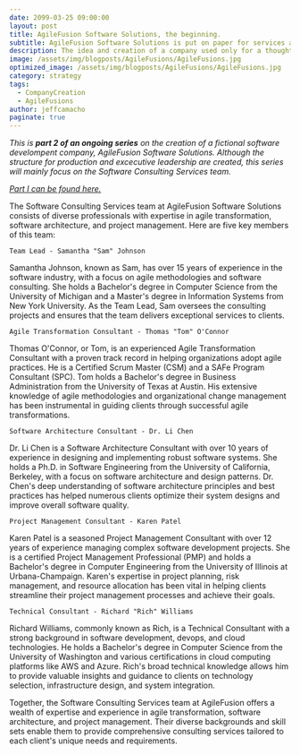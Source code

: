 ```yaml
---
date: 2099-03-25 09:00:00
layout: post
title: AgileFusion Software Solutions, the beginning.
subtitle: AgileFusion Software Solutions is put on paper for services and company breakdown.
description: The idea and creation of a company used only for a thought experiment and discussions.
image: /assets/img/blogposts/AgileFusions/AgileFusions.jpg
optimized_image: /assets/img/blogposts/AgileFusions/AgileFusions.jpg
category: strategy
tags:
  - CompanyCreation
  - AgileFusions
author: jeffcamacho
paginate: true
---
```


*This is **part 2 of an ongoing series** on the creation of a fictional software develompent company, AgileFusion Software Solutions. Although the structure for production and excecutive leadership are created, this series will mainly focus on the Software Consulting Services team.*

*[Part I can be found here.](https://agileoutlooks.com/agilefusionsoutline/)*

The Software Consulting Services team at AgileFusion Software Solutions consists of diverse professionals with expertise in agile transformation, software architecture, and project management. Here are five key members of this team:

    Team Lead - Samantha "Sam" Johnson

Samantha Johnson, known as Sam, has over 15 years of experience in the software industry, with a focus on agile methodologies and software consulting. She holds a Bachelor's degree in Computer Science from the University of Michigan and a Master's degree in Information Systems from New York University. As the Team Lead, Sam oversees the consulting projects and ensures that the team delivers exceptional services to clients.

    Agile Transformation Consultant - Thomas "Tom" O'Connor

Thomas O'Connor, or Tom, is an experienced Agile Transformation Consultant with a proven track record in helping organizations adopt agile practices. He is a Certified Scrum Master (CSM) and a SAFe Program Consultant (SPC). Tom holds a Bachelor's degree in Business Administration from the University of Texas at Austin. His extensive knowledge of agile methodologies and organizational change management has been instrumental in guiding clients through successful agile transformations.

    Software Architecture Consultant - Dr. Li Chen

Dr. Li Chen is a Software Architecture Consultant with over 10 years of experience in designing and implementing robust software systems. She holds a Ph.D. in Software Engineering from the University of California, Berkeley, with a focus on software architecture and design patterns. Dr. Chen's deep understanding of software architecture principles and best practices has helped numerous clients optimize their system designs and improve overall software quality.

    Project Management Consultant - Karen Patel

Karen Patel is a seasoned Project Management Consultant with over 12 years of experience managing complex software development projects. She is a certified Project Management Professional (PMP) and holds a Bachelor's degree in Computer Engineering from the University of Illinois at Urbana-Champaign. Karen's expertise in project planning, risk management, and resource allocation has been vital in helping clients streamline their project management processes and achieve their goals.

    Technical Consultant - Richard "Rich" Williams

Richard Williams, commonly known as Rich, is a Technical Consultant with a strong background in software development, devops, and cloud technologies. He holds a Bachelor's degree in Computer Science from the University of Washington and various certifications in cloud computing platforms like AWS and Azure. Rich's broad technical knowledge allows him to provide valuable insights and guidance to clients on technology selection, infrastructure design, and system integration.

Together, the Software Consulting Services team at AgileFusion offers a wealth of expertise and experience in agile transformation, software architecture, and project management. Their diverse backgrounds and skill sets enable them to provide comprehensive consulting services tailored to each client's unique needs and requirements.